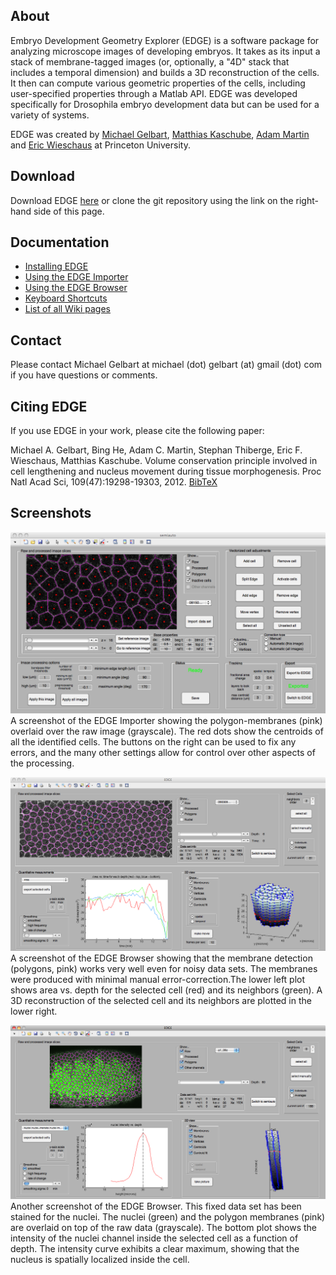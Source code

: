 ## About ##
Embryo Development Geometry Explorer (EDGE) is a software package for analyzing microscope images of developing embryos. It takes as its input a stack of membrane-tagged images (or, optionally, a "4D" stack that includes a temporal dimension) and builds a 3D reconstruction of the cells. It then can compute various geometric properties of the cells, including user-specified properties through a Matlab API. EDGE was developed specifically for Drosophila embryo development data but can be used for a variety of systems.

EDGE was created by [Michael Gelbart](http://people.seas.harvard.edu/~mgelbart), [Matthias Kaschube](http://fias.uni-frankfurt.de/neuro/kaschube/), [Adam Martin](https://biology.mit.edu/people/adam_martin) and [Eric Wieschaus](http://molbio.princeton.edu/faculty/molbio-faculty/140-wieschaus) at Princeton University.

## Download ##
Download EDGE [here](https://github.com/mgelbart/embryo-development-geometry-explorer/archive/master.zip) or clone the git repository using the link on the right-hand side of this page.

## Documentation ##
* [Installing EDGE](https://github.com/mgelbart/embryo-development-geometry-explorer/blob/wiki/Installation.md)
* [Using the EDGE Importer](https://github.com/mgelbart/embryo-development-geometry-explorer/blob/wiki/Importer.md)
* [Using the EDGE Browser](https://github.com/mgelbart/embryo-development-geometry-explorer/blob/wiki/Browser.md)
* [Keyboard Shortcuts](https://github.com/mgelbart/embryo-development-geometry-explorer/blob/wiki/KeyboardShortcuts.md)
* [List of all Wiki pages](https://github.com/mgelbart/embryo-development-geometry-explorer/tree/wiki)

## Contact ##
Please contact Michael Gelbart at michael (dot) gelbart (at) gmail (dot) com if you have questions or comments.

## Citing EDGE ##
If you use EDGE in your work, please cite the following paper:

Michael A. Gelbart, Bing He, Adam C. Martin, Stephan Thiberge, Eric F. Wieschaus, Matthias Kaschube. Volume conservation principle involved in cell lengthening and nucleus movement during tissue morphogenesis. Proc Natl Acad Sci, 109(47):19298-19303, 2012. [BibTeX](http://people.seas.harvard.edu/~mgelbart/publications/Gelbart2012.bib)

## Screenshots ##
![screenshots/Screenshot_semiauto_cells.png](screenshots/Screenshot_semiauto_cells.png)
A screenshot of the EDGE Importer showing the polygon-membranes (pink) overlaid over the raw image (grayscale). The red dots show the centroids of all the identified cells. The buttons on the right can be used to fix any errors, and the many other settings allow for control over other aspects of the processing.

![screenshots/screenshot_neighbors.png](screenshots/screenshot_neighbors.png)
A screenshot of the EDGE Browser showing that the membrane detection (polygons, pink) works very well even for noisy data sets. The membranes were produced with minimal manual error-correction.The lower left plot shows area vs. depth for the selected cell (red) and its neighbors (green). A 3D reconstruction of the selected cell and its neighbors are plotted in the lower right.

![hscreenshots/Screenshot_nuclei_intensity.png](screenshots/Screenshot_nuclei_intensity.png)
Another screenshot of the EDGE Browser. This fixed data set has been stained for the nuclei. The nuclei (green) and the polygon membranes (pink) are overlaid on top of the raw data (grayscale).  The bottom plot shows the intensity of the nuclei channel inside the selected cell as a function of depth. The intensity curve exhibits a clear maximum, showing that the nucleus is spatially localized inside the cell.